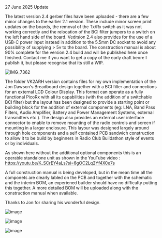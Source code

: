 27 June 2025 Update

The latest version 2.4 gerber files have been uploaded - there are a few minor changes to the earlier 2.1 version. These include minor screen print updates on the boards, the removal of the Tx/Rx switch as it was not working correctly and the relocation of the BCI filter jumpers to a switch on the left hand side of the board. Vedrsion 2.4 also provides for the use of a USB-C power input instead in addition to the 5.5mm DC socket to avoid any possibility of supplying > 5v to the board. The construction manual is about 90% complete for the version 2.4 build and will be published here once finished. Contact me if you want to get a copy of the early draft beore I publish it, but please recognise that its still a WIP.

![IMG_7362](https://github.com/user-attachments/assets/64dedb83-6b76-4685-8540-dadf5a6e6a87)

The folder VK2ARH version contains files for my own implementation of the Jon Dawson's Breadboard design together with a BCI filter and connections for an external LCD Colour Display. This format can operate as a fully functional PicoRx with all its capabilities (with the addition of a switchable BCI filter) but the layout has been designed to provide a starting point or building block for the addition of external components (eg: LNA, Band Pass Filters, Audio Amplifier, Battery and Power Management Systems, external transmitters etc.). The design also provides an external user interface connector to enable to remove mounting of the radio controls and screen if mounting in a larger enclosure. This layour was designed largely around through hole components and a self contained PCB sandwich construction to allow it to be build by beginners in Radio Club Buildathon style of events or by individuals. 

As shown here without the additional optional components this is an operable standalone unit as shown in the YouTube video : https://youtu.be/K_SCrEY4aLs?si=6gOC2Lq2Yf4X0e7s

A full construction manual is being developed, but in the mean time all the componets are clearly labled on the PCB and together with the schematic and the interim BOM, an experiened builder should have no difficulty putting this together. A more detailed BOM will be uploaded along with the construction manual when available.

Thanks to Jon for sharing his wonderful design.

![image](https://github.com/user-attachments/assets/7fb1e6b3-852a-47bb-a908-1c0bf4c73992)

![image](https://github.com/user-attachments/assets/8ab239c7-7acb-46b5-b197-699fb2ad80ab)

![image](https://github.com/user-attachments/assets/42dc6961-5f6b-4801-99db-9ea4f7af921e)
